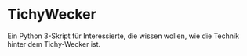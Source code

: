 # TichyWecker
Ein Python 3-Skript für Interessierte, die wissen wollen, wie die Technik hinter dem Tichy-Wecker ist.
